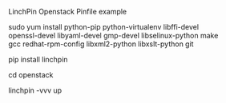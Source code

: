 LinchPin Openstack Pinfile example

sudo yum install python-pip python-virtualenv libffi-devel \
openssl-devel libyaml-devel gmp-devel libselinux-python make \
gcc redhat-rpm-config libxml2-python libxslt-python git

pip install linchpin

cd openstack

linchpin -vvv up
